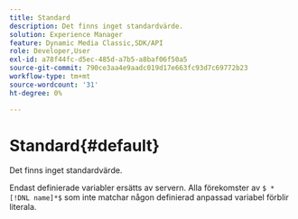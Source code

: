```yaml
---
title: Standard
description: Det finns inget standardvärde.
solution: Experience Manager
feature: Dynamic Media Classic,SDK/API
role: Developer,User
exl-id: a78f44fc-d5ec-485d-a7b5-a8baf06f50a5
source-git-commit: 790ce3aa4e9aadc019d17e663fc93d7c69772b23
workflow-type: tm+mt
source-wordcount: '31'
ht-degree: 0%

---
```


# Standard{#default}

Det finns inget standardvärde.

Endast definierade variabler ersätts av servern. Alla förekomster av `$ *[!DNL name]*$` som inte matchar någon definierad anpassad variabel förblir literala.
